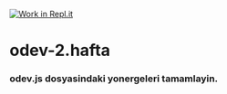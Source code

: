 [![Work in Repl.it](https://classroom.github.com/assets/work-in-replit-14baed9a392b3a25080506f3b7b6d57f295ec2978f6f33ec97e36a161684cbe9.svg)](https://classroom.github.com/online_ide?assignment_repo_id=3793262&assignment_repo_type=AssignmentRepo)
# odev-2.hafta
### odev.js dosyasindaki yonergeleri tamamlayin.

